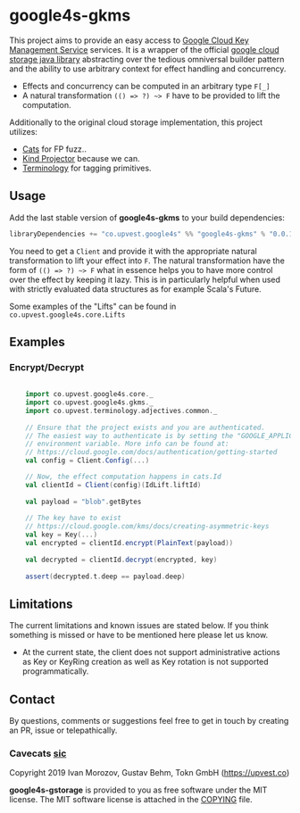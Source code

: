 # google4s-gkms

This project aims to provide an easy access to [Google Cloud Key Management Service](https://cloud.google.com/kms/) services.
It is a wrapper of the official [google cloud storage java library](https://github.com/googleapis/google-cloud-java/tree/master/google-cloud-clients/google-cloud-kms)
abstracting over the tedious omniversal builder pattern and the ability to use arbitrary context for effect handling and concurrency.

- Effects and concurrency can be computed in an arbitrary type `F[_]`  
- A natural transformation `(() => ?) ~> F` have to be provided to lift the computation.

Additionally to the original cloud storage implementation, this project utilizes:
 - [Cats](https://github.com/typelevel/cats) for FP fuzz..
 - [Kind Projector](https://github.com/non/kind-projector) because we can.
 - [Terminology](https://github.com/toknapp/terminology) for tagging primitives.

## Usage

Add the last stable version of **google4s-gkms** to your build dependencies:
 
```sbt
libraryDependencies += "co.upvest.google4s" %% "google4s-gkms" % "0.0.1"
```

You need to get a `Client` and provide it with the appropriate natural transformation
to lift your effect into `F`. The natural transformation have the form of `(() => ?) ~> F`
what in essence helps you to have more control over the effect by keeping it lazy. This is in particularly
helpful when used with strictly evaluated data structures as for example Scala's Future.

Some examples of the "Lifts" can be found in `co.upvest.google4s.core.Lifts`

## Examples

### Encrypt/Decrypt

```scala
    
    import co.upvest.google4s.core._
    import co.upvest.google4s.gkms._
    import co.upvest.terminology.adjectives.common._
    
    // Ensure that the project exists and you are authenticated.
    // The easiest way to authenticate is by setting the "GOOGLE_APPLICATION_CREDENTIALS" 
    // environment variable. More info can be found at:
    // https://cloud.google.com/docs/authentication/getting-started 
    val config = Client.Config(...)

    // Now, the effect computation happens in cats.Id 
    val clientId = Client(config)(IdLift.liftId)
    
    val payload = "blob".getBytes
        
    // The key have to exist
    // https://cloud.google.com/kms/docs/creating-asymmetric-keys
    val key = Key(...)
    val encrypted = clientId.encrypt(PlainText(payload))
    
    val decrypted = clientId.decrypt(encrypted, key)
    
    assert(decrypted.t.deep == payload.deep)         
``` 

## Limitations
The current limitations and known issues are stated below. If you think
something is missed or have to be mentioned here please let us know.

- At the current state, the client does not support administrative
actions as Key or KeyRing creation as well as Key rotation is not 
supported programmatically. 

## Contact

By questions, comments or suggestions feel free to get in touch by creating an PR, issue or telepathically. 


### Cavecats [sic](https://www.youtube.com/watch?v=a0SuhNn8S60) 

Copyright 2019 Ivan Morozov, Gustav Behm, Tokn GmbH (https://upvest.co)

**google4s-gstorage** is provided to you as free software under the MIT license.
The MIT software license is attached in the [COPYING](/../COPYING) file.